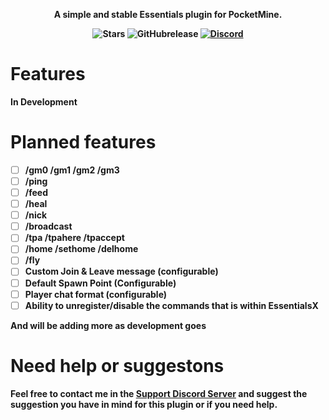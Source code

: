 <p align="center">
    <b>A simple and stable Essentials plugin for PocketMine.
</p>

<p align="center">
      <img alt="Stars" src= "https://img.shields.io/github/stars/Vecnavium-pm-pl/EssentialsX?style=for-the-badge">
<img alt="GitHubrelease" src="https://img.shields.io/github/downloads/vecnavium-pm-pl/EssentialsX/latest/total">
    <a href="https://discord.gg/6M9tGyWPjr"><img src="https://img.shields.io/discord/837701868649709568?label=discord&color=7289DA&logo=discord" alt="Discord" /></a>
</p>

# Features

In Development

# Planned features

- [ ] /gm0 /gm1 /gm2 /gm3
- [ ] /ping
- [ ] /feed
- [ ] /heal
- [ ] /nick
- [ ] /broadcast
- [ ] /tpa /tpahere /tpaccept
- [ ] /home /sethome /delhome
- [ ] /fly
- [ ] Custom Join & Leave message (configurable)
- [ ] Default Spawn Point (Configurable)
- [ ] Player chat format (configurable)
- [ ] Ability to unregister/disable the commands that is within EssentialsX

And will be adding more as development goes

# Need help or suggestons


Feel free to contact me in the [Support Discord Server](https://discord.gg/jWFB56RqUN) and suggest the suggestion you have in mind for this plugin or if you need help.
